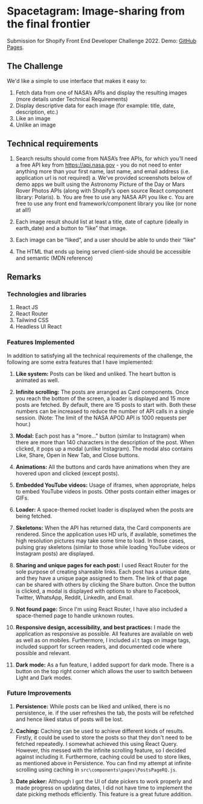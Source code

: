 # Spacetagram: Image-sharing from the final frontier

Submission for Shopify Front End Developer Challenge 2022. Demo: [GitHub Pages](https://aritrakar.github.io/spacetagram/).

## The Challenge

We'd like a simple to use interface that makes it easy to:

1. Fetch data from one of NASA’s APIs and display the resulting images (more details under Technical Requirements)
2. Display descriptive data for each image (for example: title, date, description, etc.)
3. Like an image
4. Unlike an image

## Technical requirements

1. Search results should come from NASA’s free APIs, for which you’ll need a free API key from https://api.nasa.gov - you do not need to enter anything more than your first name, last name, and email address (i.e. application url is not required)
   a. We’ve provided screenshots below of demo apps we built using the Astronomy Picture of the Day or Mars Rover Photos APIs (along with Shopify’s open source React component library: Polaris).
   b. You are free to use any NASA API you like
   c. You are free to use any front end framework/component library you like (or none at all!)

2. Each image result should list at least a title, date of capture (ideally in earth_date) and a button to “like” that image.

3. Each image can be “liked”, and a user should be able to undo their “like”

4. The HTML that ends up being served client-side should be accessible and semantic (MDN reference)

## Remarks

### Technologies and libraries

1. React JS
2. React Router
3. Tailwind CSS
4. Headless UI React

### Features Implemented

In addition to satisfying all the technical requirements of the challenge, the following are some extra features that I have implemented:

1. **Like system:** Posts can be liked and unliked. The heart button is animated as well.

2. **Infinite scrolling:** The posts are arranged as Card components. Once you reach the bottom of the screen, a loader is displayed and 15 more posts are fetched. By default, there are 15 posts to start with. Both these numbers can be increased to reduce the number of API calls in a single session. (Note: The limit of the NASA APOD API is 1000 requests per hour.)

3. **Modal:** Each post has a "more..." button (similar to Instagram) when there are more than 140 characters in the description of the post. When clicked, it pops up a modal (unlike Instagram). The modal also contains Like, Share, Open in New Tab, and Close buttons.

4. **Animations:** All the buttons and cards have animations when they are hovered upon and clicked (except posts).

5. **Embedded YouTube videos:** Usage of iframes, when appropriate, helps to embed YouTube videos in posts. Other posts contain either images or GIFs.

6. **Loader:** A space-themed rocket loader is displayed when the posts are being fetched.

7. **Skeletons:** When the API has returned data, the Card components are rendered. Since the application uses HD urls, if available, sometimes the high resolution pictures may take some time to load. In those cases, pulsing gray skeletons (similar to those while loading YouTube videos or Instagram posts) are displayed.

8. **Sharing and unique pages for each post:** I used React Router for the sole purpose of creating shareable links. Each post has a unique date, and they have a unique page assigned to them. The link of that page can be shared with others by clicking the Share button. Once the button is clicked, a modal is displayed with options to share to Facebook, Twitter, WhatsApp, Reddit, LinkedIn, and Email.

9. **Not found page:** Since I'm using React Router, I have also included a space-themed page to handle unknown routes.

10. **Responsive design, accessibility, and best practices:** I made the application as responsive as possible. All features are available on web as well as on mobiles. Furthermore, I included `alt` tags on image tags, included support for screen readers, and documented code where possible and relevant.

11. **Dark mode:** As a fun feature, I added support for dark mode. There is a button on the top right corner which allows the user to switch between Light and Dark modes.

### Future Improvements

1. **Persistence:** While posts can be liked and unliked, there is no persistence, ie. if the user refreshes the tab, the posts will be refetched and hence liked status of posts will be lost.

2. **Caching:** Caching can be used to achieve different kinds of results. Firstly, it could be used to store the posts so that they don't need to be fetched repeatedly. I somewhat achieved this using React Query. However, this messed with the infinite scrolling feature, so I decided against including it. Furthermore, caching could be used to store likes, as mentioned above in Persistence. You can find my attempt at infinite scrolling using caching in `src\components\pages\PostsPageRQ.js`.

3. **Date picker:** Although I got the UI of date pickers to work properly and made progress on updating dates, I did not have time to implement the date picking methods efficiently. This feature is a great future addition.
